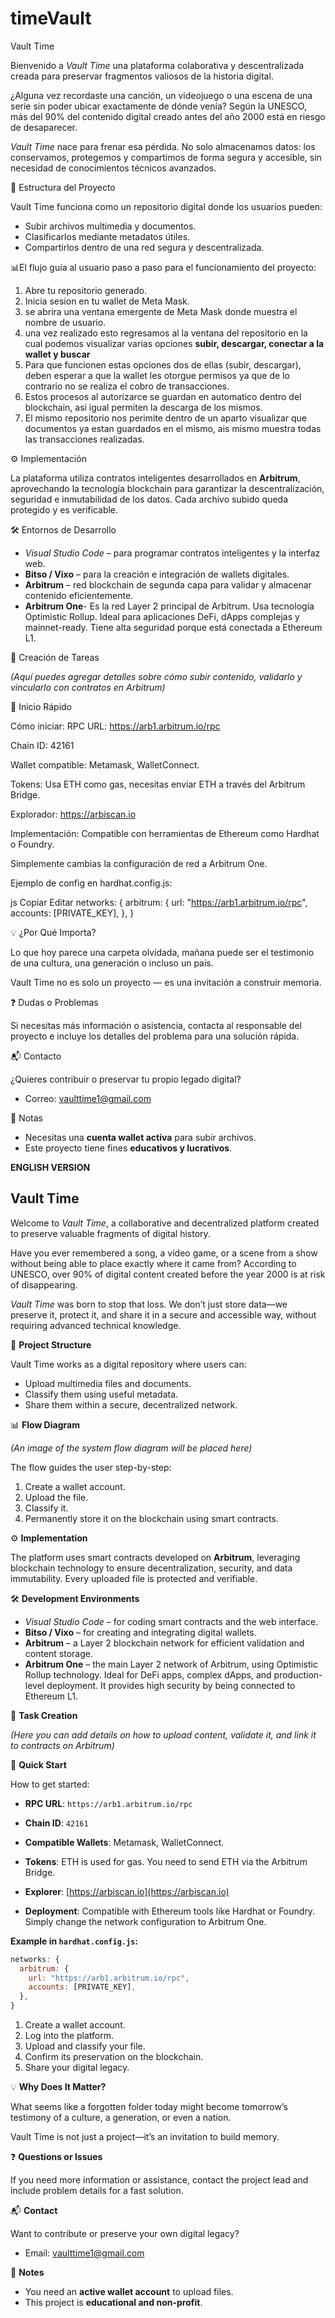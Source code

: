 # timeVault
Vault Time

Bienvenido a *Vault Time* una plataforma colaborativa y descentralizada creada para preservar fragmentos valiosos de la historia digital.

¿Alguna vez recordaste una canción, un videojuego o una escena de una serie sin poder ubicar exactamente de dónde venía? Según la UNESCO, más del 90% del contenido digital creado antes del año 2000 está en riesgo de desaparecer.

*Vault Time* nace para frenar esa pérdida. No solo almacenamos datos: los conservamos, protegemos y compartimos de forma segura y accesible, sin necesidad de conocimientos técnicos avanzados.


🔧 Estructura del Proyecto

Vault Time funciona como un repositorio digital donde los usuarios pueden:

- Subir archivos multimedia y documentos.
- Clasificarlos mediante metadatos útiles.
- Compartirlos dentro de una red segura y descentralizada.


📊El flujo guía al usuario paso a paso para el funcionamiento del proyecto:

1. Abre tu repositorio generado.
2. Inicia sesion en tu wallet de Meta Mask.
3. se abrira una ventana emergente de Meta Mask donde muestra el nombre de usuario.
4. una vez realizado esto regresamos al la ventana del repositorio en la cual podemos visualizar varias opciones **subir, descargar, conectar a la wallet y buscar**
5. Para que funcionen estas opciones dos de ellas (subir, descargar), deben esperar a que la wallet les otorgue permisos ya que de lo contrario no se realiza el cobro de transacciones.
6. Estos procesos al autorizarce se guardan en automatico dentro del blockchain, asi igual permiten la descarga de los mismos.
7. El mismo repositorio nos perimite dentro de un aparto visualizar que documentos ya estan guardados en el mismo, ais mismo muestra todas las transacciones realizadas.

⚙️ Implementación

La plataforma utiliza contratos inteligentes desarrollados en **Arbitrum**, aprovechando la tecnología blockchain para garantizar la descentralización, seguridad e inmutabilidad de los datos. Cada archivo subido queda protegido y es verificable.

🛠 Entornos de Desarrollo

- *Visual Studio Code* – para programar contratos inteligentes y la interfaz web.
- **Bitso / Vixo** – para la creación e integración de wallets digitales.
- **Arbitrum** – red blockchain de segunda capa para validar y almacenar contenido eficientemente.
- **Arbitrum One**- Es la red Layer 2 principal de Arbitrum. Usa tecnología Optimistic Rollup. Ideal para aplicaciones DeFi, dApps complejas y mainnet-ready. Tiene alta seguridad porque está conectada a Ethereum L1.

📌 Creación de Tareas

*(Aquí puedes agregar detalles sobre cómo subir contenido, validarlo y vincularlo con contratos en Arbitrum)*

 🚀 Inicio Rápido

Cómo iniciar:
RPC URL:
https://arb1.arbitrum.io/rpc

Chain ID: 42161

Wallet compatible: Metamask, WalletConnect.

Tokens: Usa ETH como gas, necesitas enviar ETH a través del Arbitrum Bridge.

Explorador:
https://arbiscan.io

Implementación:
Compatible con herramientas de Ethereum como Hardhat o Foundry.

Simplemente cambias la configuración de red a Arbitrum One.

Ejemplo de config en hardhat.config.js:

js
Copiar
Editar
networks: {
  arbitrum: {
    url: "https://arb1.arbitrum.io/rpc",
    accounts: [PRIVATE_KEY],
  },
}


 💡 ¿Por Qué Importa?

Lo que hoy parece una carpeta olvidada, mañana puede ser el testimonio de una cultura, una generación o incluso un país.

Vault Time no es solo un proyecto — es una invitación a construir memoria.

❓ Dudas o Problemas

Si necesitas más información o asistencia, contacta al responsable del proyecto e incluye los detalles del problema para una solución rápida.

 📬 Contacto

¿Quieres contribuir o preservar tu propio legado digital?

- Correo: vaulttime1@gmail.com

📝 Notas

- Necesitas una **cuenta wallet activa** para subir archivos.
- Este proyecto tiene fines **educativos y lucrativos**.


**ENGLISH VERSION**

## Vault Time

Welcome to *Vault Time*, a collaborative and decentralized platform created to preserve valuable fragments of digital history.

Have you ever remembered a song, a video game, or a scene from a show without being able to place exactly where it came from? According to UNESCO, over 90% of digital content created before the year 2000 is at risk of disappearing.

*Vault Time* was born to stop that loss. We don’t just store data—we preserve it, protect it, and share it in a secure and accessible way, without requiring advanced technical knowledge.


🔧 **Project Structure**

Vault Time works as a digital repository where users can:

* Upload multimedia files and documents.
* Classify them using useful metadata.
* Share them within a secure, decentralized network.


📊 **Flow Diagram**

*(An image of the system flow diagram will be placed here)*

The flow guides the user step-by-step:

1. Create a wallet account.
2. Upload the file.
3. Classify it.
4. Permanently store it on the blockchain using smart contracts.


⚙️ **Implementation**

The platform uses smart contracts developed on **Arbitrum**, leveraging blockchain technology to ensure decentralization, security, and data immutability. Every uploaded file is protected and verifiable.


🛠 **Development Environments**

* *Visual Studio Code* – for coding smart contracts and the web interface.
* **Bitso / Vixo** – for creating and integrating digital wallets.
* **Arbitrum** – a Layer 2 blockchain network for efficient validation and content storage.
* **Arbitrum One** – the main Layer 2 network of Arbitrum, using Optimistic Rollup technology. Ideal for DeFi apps, complex dApps, and production-level deployment. It provides high security by being connected to Ethereum L1.


📌 **Task Creation**

*(Here you can add details on how to upload content, validate it, and link it to contracts on Arbitrum)*


🚀 **Quick Start**

How to get started:

* **RPC URL**:
  `https://arb1.arbitrum.io/rpc`

* **Chain ID**:
  `42161`

* **Compatible Wallets**:
  Metamask, WalletConnect.

* **Tokens**:
  ETH is used for gas. You need to send ETH via the Arbitrum Bridge.

* **Explorer**:
  [https://arbiscan.io](https://arbiscan.io)

* **Deployment**:
  Compatible with Ethereum tools like Hardhat or Foundry.
  Simply change the network configuration to Arbitrum One.

**Example in `hardhat.config.js`:**

```js
networks: {
  arbitrum: {
    url: "https://arb1.arbitrum.io/rpc",
    accounts: [PRIVATE_KEY],
  },
}
```

1. Create a wallet account.
2. Log into the platform.
3. Upload and classify your file.
4. Confirm its preservation on the blockchain.
5. Share your digital legacy.


💡 **Why Does It Matter?**

What seems like a forgotten folder today might become tomorrow’s testimony of a culture, a generation, or even a nation.

Vault Time is not just a project—it’s an invitation to build memory.


❓ **Questions or Issues**

If you need more information or assistance, contact the project lead and include problem details for a fast solution.

📬 **Contact**

Want to contribute or preserve your own digital legacy?

* Email: vaulttime1@gmail.com


📝 **Notes**

* You need an **active wallet account** to upload files.
* This project is **educational and non-profit**.
